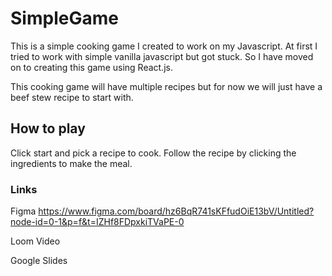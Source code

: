 # SimpleGame
This is a simple cooking game I created to work on my Javascript.
At first I tried to work with simple vanilla javascript but got stuck. So I have moved on to creating this game using React.js.

This cooking game will have multiple recipes but for now we will just have a beef stew recipe to start with.

## How to play
Click start and pick a recipe to cook.
Follow the recipe by clicking the ingredients to make the meal.

### Links
Figma
https://www.figma.com/board/hz6BqR741sKFfudOiE13bV/Untitled?node-id=0-1&p=f&t=IZHf8FDpxkiTVaPE-0

Loom Video

Google Slides